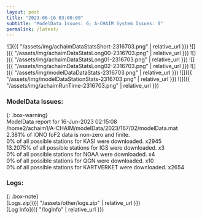 ```yaml
---
layout: post
title: "2023-06-16 03:00:00"
subtitle: "ModelData Issues: 6; A-CHAIM System Issues: 0"
permalink: /latest/
---
```


![]({{ "/assets/img/achaimDataStatsShort-2316703.png" | relative_url }})
![]({{ "/assets/img/achaimDataStatsLong00-2316703.png" | relative_url }})
![]({{ "/assets/img/achaimDataStatsLong01-2316703.png" | relative_url }})
![]({{ "/assets/img/achaimDataStatsLong02-2316703.png" | relative_url }})
![]({{ "/assets/img/modelDataDataStats-2316703.png" | relative_url }})
![]({{ "/assets/img/modelDataStationStats-2316703.png" | relative_url }})
![]({{ "/assets/img/achaimRunTime-2316703.png" | relative_url }})


### ModelData Issues:  
  
{: .box-warning}  
 ModelData report for 16-Jun-2023 02:15:08   
 /home2/achaim1/A-CHAIM/modelData/2023/167/02/modelData.mat   
 2.381% of IONO foF2 data is non-zero and finite.   
 0% of all possible stations for KASI were downloaded. x2945   
 13.2075% of all possible stations for IGS were downloaded. x3   
 0% of all possible stations for NOAA were downloaded. x4   
 0% of all possible stations for QGN were downloaded. x10   
 0% of all possible stations for KARTVERKET were downloaded. x2654   
  


### Logs:  
  
{: .box-note}  
[Logs.zip]({{ "/assets/other/logs.zip" | relative_url }})  
[Log Info]({{ "/logInfo" | relative_url }})  
